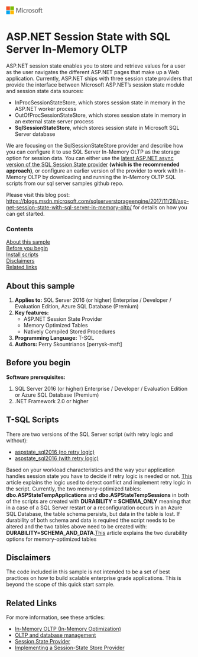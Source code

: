 ![](./media/solutions-microsoft-logo-small.png)
# ASP.NET Session State with SQL Server In-Memory OLTP
ASP.NET session state enables you to store and retrieve values for a user as the user navigates the different ASP.NET pages that make up a Web application. Currently, ASP.NET ships with three session state providers that provide the interface between Microsoft ASP.NET’s session state module and session state data sources:
- InProcSessionStateStore, which stores session state in memory in the ASP.NET worker process
- OutOfProcSessionStateStore, which stores session state in memory in an external state server process
- **SqlSessionStateStore**, which stores session state in Microsoft SQL Server database

We are focusing on the SqlSessionStateStore provider and describe how you can configure it to use SQL Server In-Memory OLTP as the storage option for session data. You can either use the [latest ASP.NET async version of the SQL Session State provider](https://www.nuget.org/packages/Microsoft.AspNet.SessionState.SqlSessionStateProviderAsync/) **(which is the recommended approach)**, or configure an earlier version of the provider to work with In-Memory OLTP by downloading and running the In-Memory OLTP SQL scripts from our sql server samples github repo.

Please visit this blog post: https://blogs.msdn.microsoft.com/sqlserverstorageengine/2017/11/28/asp-net-session-state-with-sql-server-in-memory-oltp/ for details on how you can get started.

### Contents

[About this sample](#about-this-sample)<br/>
[Before you begin](#before-you-begin)<br/>
[Install scripts](#install-scripts)<br/>
[Disclaimers](#disclaimers)<br/>
[Related links](#related-links)<br/>

<a name=about-this-sample></a>

## About this sample

1. **Applies to:** SQL Server 2016 (or higher) Enterprise / Developer / Evaluation Edition, Azure SQL Database (Premium)
2. **Key features:**
	- ASP.NET Session State Provider
	- Memory Optimized Tables
	- Natively Compiled Stored Procedures
4. **Programming Language:** T-SQL
5. **Authors:** Perry Skountrianos [perrysk-msft]

<a name=before-you-begin></a>

## Before you begin

**Software prerequisites:**

1. SQL Server 2016 (or higher) Enterprise / Developer / Evaluation Edition or Azure SQL Database (Premium)
2. .NET Framework 2.0 or higher

<a name=install-scripts></a>

## T-SQL Scripts
There are two versions of the SQL Server script (with retry logic and without):

-   [aspstate_sql2016 (no retry logic)](https://github.com/Microsoft/sql-server-samples/blob/master/samples/applications/aspnet-session-state/aspstate_sql2016_no_retry.sql)
-   [aspstate_sql2016 (with retry logic)](https://github.com/Microsoft/sql-server-samples/blob/master/samples/applications/aspnet-session-state/aspstate_sql2016_with_retry.sql)

Based on your workload characteristics and the way your application handles session state you have to decide if retry logic is needed or not. [This](https://msdn.microsoft.com/en-us/library/mt668435.aspx) article explains the logic used to detect conflict and implement retry logic in the script. Currently, the two memory-optimized tables:  **dbo.ASPStateTempApplications** and **dbo.ASPStateTempSessions** in both of the scripts are created with **DURABILITY = SCHEMA_ONLY** meaning that in a case of a SQL Server restart or a reconfiguration occurs in an Azure SQL Database, the table schema persists, but data in the table is lost. If durability of both schema and data is required tthe script needs to be altered and the two tables above need to be created with: **DURABILITY=SCHEMA\_AND\_DATA**.[This](https://msdn.microsoft.com/en-us/library/dn553122.aspx) article explains the two durability options for memory-optimized tables

<a name=sample-details></a>

## Disclaimers
The code included in this sample is not intended to be a set of best practices on how to build scalable enterprise grade applications. This is beyond the scope of this quick start sample.

<a name=related-links></a>

## Related Links
<!-- Links to more articles. Remember to delete "en-us" from the link path. -->

For more information, see these articles:

- [In-Memory OLTP (In-Memory Optimization)](https://msdn.microsoft.com/en-us/library/dn133186.aspx)
- [OLTP and database management](https://www.microsoft.com/en-us/sql-server/oltp-database-management)
- [Session State Provider](https://msdn.microsoft.com/en-us/library/aa478952.aspx)
- [Implementing a Session-State Store Provider](https://msdn.microsoft.com/en-us/library/ms178587.aspx)
